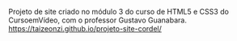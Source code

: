 Projeto de site criado no módulo 3 do curso de HTML5 e CSS3 do CursoemVídeo, com o professor Gustavo Guanabara.
https://taizeonzi.github.io/projeto-site-cordel/

